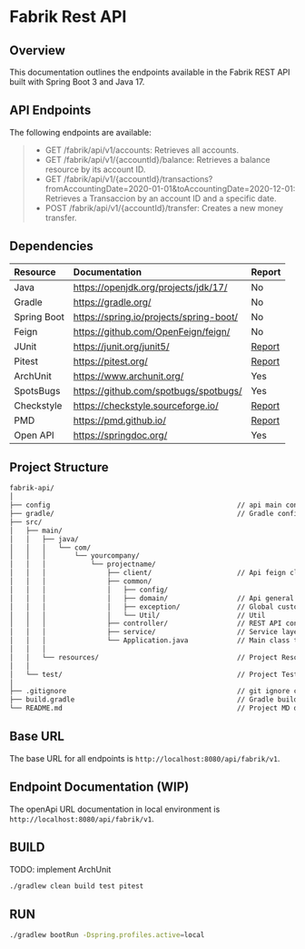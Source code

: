 # Fabrik Rest API

## Overview

This documentation outlines the endpoints available in the Fabrik REST API built with Spring Boot 3 and Java 17.

## API Endpoints
The following endpoints are available:

> - GET /fabrik/api/v1/accounts: Retrieves all accounts.
> - GET /fabrik/api/v1/{accountId}/balance: Retrieves a balance resource by its account ID.
> - GET /fabrik/api/v1/{accountId}/transactions?fromAccountingDate=2020-01-01&toAccountingDate=2020-12-01: Retrieves a Transaccion by an account ID and a specific date.
> - POST /fabrik/api/v1/{accountId}/transfer: Creates a new money transfer.

## Dependencies

| Resource    | Documentation                           | Report                                         |
|:------------|:----------------------------------------|:-----------------------------------------------|
| Java        | https://openjdk.org/projects/jdk/17/    | No                                             |
| Gradle      | https://gradle.org/                     | No                                             |
| Spring Boot | https://spring.io/projects/spring-boot/ | No                                             | 
| Feign       | https://github.com/OpenFeign/feign/     | No                                             | 
| JUnit       | https://junit.org/junit5/               | [Report](/build/reports/tests/test/index.html) | 
| Pitest      | https://pitest.org/                     | [Report](/build/reports/pitest/index.html)     | 
| ArchUnit    | https://www.archunit.org/               | Yes                                            | 
| SpotsBugs   | https://github.com/spotbugs/spotbugs/   | Yes                                            | 
| Checkstyle  | https://checkstyle.sourceforge.io/      | [Report](/build/reports/checkstyle/main.html)  | 
| PMD         | https://pmd.github.io/                  | [Report](/build/reports/pmd/main.html)         | 
| Open API    | https://springdoc.org/                  | Yes                                            | 


## Project Structure

```sh
fabrik-api/
│
├── config                                              // api main config src
├── gradle/                                             // Gradle configurations file
├── src/
│   ├── main/
│   │   ├── java/
│   │   │   └── com/
│   │   │       └── yourcompany/
│   │   │           └── projectname/
│   │   │               ├── client/                     // Api feign client
│   │   │               ├── common/
│   │   │               │   ├── config/
│   │   │               │   ├── domain/                 // Api general POJO
│   │   │               │   ├── exception/              // Global custom exceptions
│   │   │               │   └── Util/                   // Util
│   │   │               ├── controller/                 // REST API controllers
│   │   │               ├── service/                    // Service layer
│   │   │               └── Application.java            // Main class to run the application
│   │   │
│   │   └── resources/                                  // Project Resources
│   │
│   └── test/                                           // Project Test sources
│
├── .gitignore                                          // git ignore configuration file
├── build.gradle                                        // Gradle build configuration file
└── README.md                                           // Project MD documentation

```

## Base URL

The base URL for all endpoints is `http://localhost:8080/api/fabrik/v1`.

## Endpoint Documentation (WIP)

The openApi URL documentation in local environment is `http://localhost:8080/api/fabrik/v1`.

## BUILD
TODO: implement ArchUnit
```sh
./gradlew clean build test pitest
```

## RUN

```sh
./gradlew bootRun -Dspring.profiles.active=local
```
